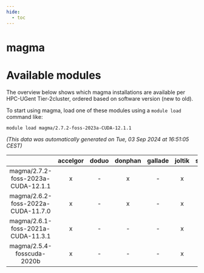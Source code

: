 ```yaml
---
hide:
  - toc
---
```


magma
=====

# Available modules


The overview below shows which magma installations are available per HPC-UGent Tier-2cluster, ordered based on software version (new to old).

To start using magma, load one of these modules using a `module load` command like:

```shell
module load magma/2.7.2-foss-2023a-CUDA-12.1.1
```

*(This data was automatically generated on Tue, 03 Sep 2024 at 16:51:05 CEST)*  

| |accelgor|doduo|donphan|gallade|joltik|shinx|skitty|
| :---: | :---: | :---: | :---: | :---: | :---: | :---: | :---: |
|magma/2.7.2-foss-2023a-CUDA-12.1.1|x|-|x|-|x|-|-|
|magma/2.6.2-foss-2022a-CUDA-11.7.0|x|-|x|-|x|-|-|
|magma/2.6.1-foss-2021a-CUDA-11.3.1|x|-|-|-|x|-|-|
|magma/2.5.4-fosscuda-2020b|x|-|-|-|x|-|-|
